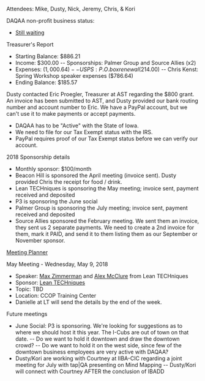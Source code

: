 Attendees: Mike, Dusty, Nick, Jeremy, Chris, & Kori

DAQAA non-profit business status: 
  - [Still waiting](https://imgflip.com/i/298nqs)

Treasurer's Report
  - Starting Balance: $886.21
  - Income: $300.00
  -- Sponsorships: Palmer Group and Source Allies (x2)
  - Expenses: ($1,000.64)
  -- USPS: P.O. box renewal ($214.00)
  -- Chris Kenst: Spring Workshop speaker expenses ($786.64)
  - Ending Balance: $185.57
  
Dusty contacted Eric Proegler, Treasurer at AST regarding the $800 grant. An invoice has been submitted to AST, and Dusty provided our bank routing number and account number to Eric.
We have a PayPal account, but we can't use it to make payments or accept payments.
  - DAQAA has to be "Active" with the State of Iowa.
  - We need to file for our Tax Exempt status with the IRS.
  - PayPal requires proof of our Tax Exempt status before we can verify our account.

2018 Sponsorship details
  - Monthly sponsor: $100/month
  - Beacon Hill is sponsored the April meeting (invoice sent). Dusty provided Chris the receipt for food / drink.
  - Lean TECHniques is sponsoring the May meeting; invoice sent, payment received and deposited
  - P3 is sponsoring the June social
  - Palmer Group is sponsoring the July meeting; invoice sent, payment received and deposited
  - Source Allies sponsored the February meeting. We sent them an invoice, they sent us 2 separate payments. We need to create a 2nd invoice for them, mark it PAID, and send it to them listing them as our September or November sponsor.

[Meeting Planner](https://docs.google.com/spreadsheets/d/1qY6O5bR5MWBwRZ-iIOG0dUWdoj8bld_chOMgfkDfrik/edit?usp=sharing)

May Meeting - Wednesday, May 9, 2018
  - Speaker: [Max Zimmerman](https://www.linkedin.com/in/max-zimmerman-15aa60b7/) and [Alex McClure](https://www.linkedin.com/in/alex-mcclure-64514151/) from Lean TECHniques
  - Sponsor: [Lean TECHniques](http://www.leantechniques.co/)
  - Topic: TBD
  - Location: CCOP Training Center
  - Danielle at LT will send the details by the end of the week.
  
Future meetings
  - June Social: P3 is sponsoring. We're looking for suggestions as to where we should host it this year. The I-Cubs are out of town on that date.
  -- Do we want to hold it downtown and draw the downtown crowd?
  -- Do we want to hold it on the west side, since few of the downtown business employees are very active with DAQAA?
  - Dusty/Kori are working with Courtney at IIBA-CIC regarding a joint meeting for July with tap|QA presenting on Mind Mapping
  -- Dusty/Kori will connect with Courtney AFTER the conclusion of IBADD
